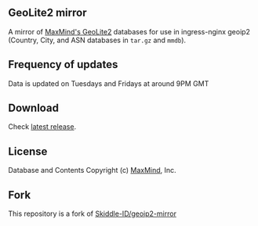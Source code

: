 ## GeoLite2 mirror
A mirror of [MaxMind's GeoLite2](https://dev.maxmind.com/geoip/geoip2/geolite2/) databases for use in ingress-nginx geoip2 (Country, City, and ASN databases in `tar.gz` and `mmdb`).

## Frequency of updates
Data is updated on Tuesdays and Fridays at around 9PM GMT

## Download
Check [latest release](https://github.com/Codecontrol-Oy/geoip2-mirror/releases/latest).

## License
Database and Contents Copyright (c) [MaxMind](https://www.maxmind.com/), Inc.

## Fork
This repository is a fork of [Skiddle-ID/geoip2-mirror](https://github.com/Skiddle-ID/geoip2-mirror)
